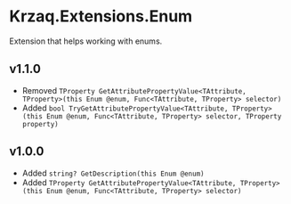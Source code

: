 ﻿# Krzaq.Extensions.Enum
Extension that helps working with enums.

## v1.1.0
* Removed `TProperty GetAttributePropertyValue<TAttribute, TProperty>(this Enum @enum, Func<TAttribute, TProperty> selector)`
* Added `bool TryGetAttributePropertyValue<TAttribute, TProperty>(this Enum @enum, Func<TAttribute, TProperty> selector, TProperty property)`

## v1.0.0
* Added `string? GetDescription(this Enum @enum)`
* Added `TProperty GetAttributePropertyValue<TAttribute, TProperty>(this Enum @enum, Func<TAttribute, TProperty> selector)`
